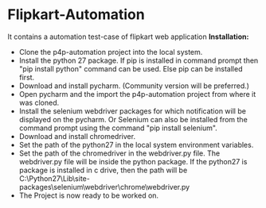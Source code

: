 # Flipkart-Automation
It contains a automation test-case of flipkart web application
<b>Installation:</b>
  * Clone the p4p-automation project into the local system.
  * Install the python 27 package. If pip is installed in command prompt then "pip install python" command can be used. Else pip can be installed first.
  * Download and install pycharm. (Community version will be preferred.)
  * Open pycharm and the import the p4p-automation project from where it was cloned.
  * Install the selenium webdriver packages for which notification will be displayed on the pycharm. Or Selenium can also be installed from the command prompt using the command "pip install selenium".
  * Download and install chromedriver.
  * Set the path of the python27 in the local system environment variables.
  * Set the path of the chromedriver in the webdriver.py file. The webdriver.py file will be inside the python package. If the python27 is package is installed in c drive, then the path will be C:\Python27\Lib\site-packages\selenium\webdriver\chrome\webdriver.py
  * The Project is now ready to be worked on.
